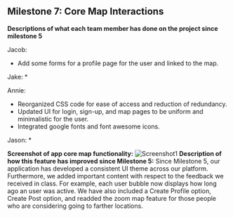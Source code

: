 ## Milestone 7: Core Map Interactions

**Descriptions of what each team member has done on the project since milestone 5**

Jacob:
* Add some forms for a profile page for the user and linked to the map.

Jake:
* 

Annie:
* Reorganized CSS code for ease of access and reduction of redundancy.
* Updated UI for login, sign-up, and map pages to be uniform and minimalistic for the user.
* Integrated google fonts and font awesome icons.

Jason:
* 

**Screenshot of app core map functionality:**
![Screenshot1]()
**Description of how this feature has improved since Milestone 5:**
Since Milestone 5, our application has developed a consistent UI theme across our platform. Furthermore, we added important content with respect to the feedback we received in class. For example, each user bubble now displays how long ago an user was active. We have also included a Create Profile option, Create Post option, and readded the zoom map feature for those people who are considering going to farther locations.